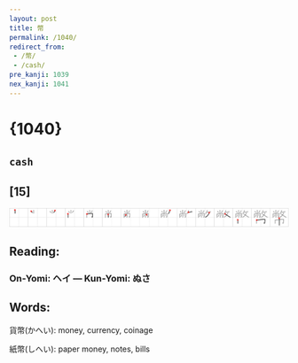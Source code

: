 ```yaml
---
layout: post
title: 幣
permalink: /1040/
redirect_from:
 - /幣/
 - /cash/
pre_kanji: 1039
nex_kanji: 1041
---
```


# {1040}

## `cash`

## [15]

<div class="stroke"><img src="../images/E5B9A3.png" /></div>

## Reading:

### On-Yomi: ヘイ &mdash; Kun-Yomi: ぬさ

## Words:

貨幣(かへい): money, currency, coinage

紙幣(しへい): paper money, notes, bills

